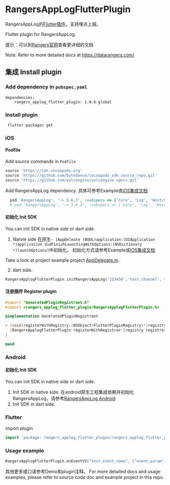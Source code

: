 # RangersAppLogFlutterPlugin

 RangersAppLog的[Flutter插件](https://pub.dev/packages/rangers_applog_flutter_plugin)。支持埋点上报。
 
 Flutter plugin for RangersAppLog.
 
 提示：可以到[Rangers官网](https://datarangers.com.cn/)查看更详细的文档 
 
 Note: Refer to more detailed docs at https://datarangers.com/
 
##  集成 Install plugin

### Add dependency in `pubspec.yaml` 
```
dependencies:
    rangers_applog_flutter_plugin: 1.0.6-global
```
 
### Install plugin
```
 flutter packages get  
```

### iOS
#### Podfile
Add source commands in `Podfile`
```ruby
source 'https://cdn.cocoapods.org'
source 'https://github.com/bytedance/cocoapods_sdk_source_repo.git'
source 'https://github.com/volcengine/volcengine-specs.git'
```
Add RangersAppLog dependency. 具体可参考Example或[iOS集成文档](https://datarangers.com.cn/datarangers/help/doc?lid=1097&did=8547)
```ruby
  pod 'RangersAppLog', '~> 5.6.3', :subspecs => ['Core', 'Log', 'Host/CN']  # 中国区上报
  # pod 'RangersAppLog', '~> 5.6.3', :subspecs => ['Core', 'Log', 'Host/SG']  # report to SG
```

#### 初始化 Init SDK
You can init SDK in native side or dart side.

1. Natvie side
在原生`- [AppDeleate (BOOL)application:(UIApplication *)application didFinishLaunchingWithOptions:(NSDictionary *)launchOptions]`中初始化。
初始化方式请参考Example或[iOS集成文档](https://datarangers.com.cn/datarangers/help/doc?lid=1097&did=8547)

Take a look at project example project [AppDelegate.m](example/ios/Runner/AppDelegate.m).

2. dart side.
```dart
RangersApplogFlutterPlugin.initRangersAppLog('123456','test_channel', true, true, false, null);
```
#### 注册插件 Register plugin
```objective-c
#import "GeneratedPluginRegistrant.h"
#import <rangers_applog_flutter_plugin/RangersApplogFlutterPlugin.h>

@implementation GeneratedPluginRegistrant

+ (void)registerWithRegistry:(NSObject<FlutterPluginRegistry>*)registry {
  [RangersApplogFlutterPlugin registerWithRegistrar:[registry registrarForPlugin:@"RangersApplogFlutterPlugin"]];
}

@end
```

### Android
#### 初始化 Init SDK
You can init SDK in native side or dart side.
1. Init SDK in native side. 在android原生工程集成依赖并初始化RangersAppLog，请参考[RangersAppLog Android](https://datarangers.com.cn/datarangers/help/doc?lid=1097&did=10942)
2. Init SDK in dart side.
  
### Flutter
import plugin
```dart
import 'package: rangers_applog_flutter_plugin/rangers_applog_flutter_plugin.dart';
```

### Usage example
 ```dart
 RangersApplogFlutterPlugin.onEventV3("test_event_name", {"event_param":"param_value"});
 ```

其他更多接口请参考Demo和plugin注释。
For more detailed docs and usage examples, please refer to source code doc and example project in this repo.
